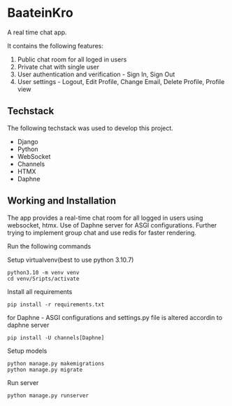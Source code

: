 # BaateinKro 
A real time chat app.

It contains the following features:
1. Public chat room for all loged in users
2. Private chat with single user
3. User authentication and verification - Sign In, Sign Out
4. User settings - Logout, Edit Profile, Change Email, Delete Profile, Profile view 

## Techstack
The following techstack was used to develop this project.
* Django
* Python
* WebSocket
* Channels
* HTMX
* Daphne

## Working and Installation
The app provides a real-time chat room for all logged in users using websocket, htmx. Use of Daphne server for ASGI configurations.
Further trying to implement group chat and use redis for faster rendering. 

Run the following commands

Setup virtualvenv(best to use python 3.10.7)
```
python3.10 -m venv venv
cd venv/Sripts/activate
```
Install all requirements
```
pip install -r requirements.txt
```
for Daphne - ASGI configurations and settings.py file is altered accordin to daphne server 
```
pip install -U channels[Daphne]
```
Setup models
```
python manage.py makemigrations
python manage.py migrate
```
Run server
```
python manage.py runserver
```




